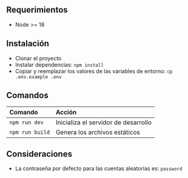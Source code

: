 ## Requerimientos

-   Node >= 18

## Instalación

-   Clonar el proyecto
-   Instalar dependencias: `npm install`
-   Copiar y reemplazar los valores de las variables de entorno: `cp .env.example .env`

## Comandos

| Comando         | Acción                               |
| :-------------- | :----------------------------------- |
| `npm run dev`   | Inicializa el servidor de desarrollo |
| `npm run build` | Genera los archivos estáticos        |

## Consideraciones

-   La contraseña por defecto para las cuentas aleatorias es: `password`
